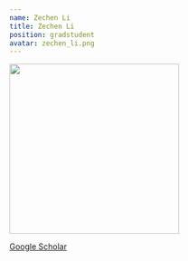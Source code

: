 ```yaml
---
name: Zechen Li
title: Zechen Li
position: gradstudent
avatar: zechen_li.png
---
```


<img width="300" src="{{site.baseurl}}/images/people/{{page.avatar}}" data-action="zoom">

<i class="fa fa-bar-chart"></i> [Google Scholar](https://scholar.google.com/citations?hl=en&user=EVOzBF4AAAAJ)
<br>
<!-- <i class="fa fa-home"></i> [Homepage](https://) -->
